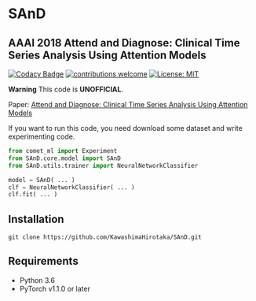 # SAnD
## AAAI 2018 Attend and Diagnose: Clinical Time Series Analysis Using Attention Models

[![Codacy Badge](https://api.codacy.com/project/badge/Grade/29dd2dce4acd401e9d8554a4d834c8f3)](https://www.codacy.com/manual/KawashimaHirotaka/SAnD?utm_source=github.com&amp;utm_medium=referral&amp;utm_content=KawashimaHirotaka/SAnD&amp;utm_campaign=Badge_Grade)
[![contributions welcome](https://img.shields.io/badge/contributions-welcome-brightgreen.svg?style=flat)](https://github.com/dwyl/esta/issues)
[![License: MIT](https://img.shields.io/badge/License-MIT-yellow.svg)](https://opensource.org/licenses/MIT)

**Warning** This code is **UNOFFICIAL**.

Paper: [Attend and Diagnose: Clinical Time Series Analysis Using Attention Models](https://www.aaai.org/ocs/index.php/AAAI/AAAI18/paper/viewFile/16325/16790)

If you want to run this code,
you need download some dataset and write experimenting code.

```python
from comet_ml import Experiment
from SAnD.core.model import SAnD
from SAnD.utils.trainer import NeuralNetworkClassifier

model = SAnD( ... )
clf = NeuralNetworkClassifier( ... )
clf.fit( ... )
```

## Installation
`git clone https://github.com/KawashimaHirotaka/SAnD.git`

## Requirements
*   Python 3.6
*   PyTorch v1.1.0 or later
